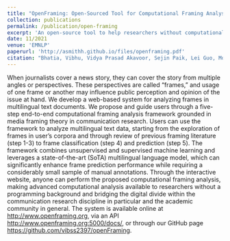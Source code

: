 ```yaml
---
title: "OpenFraming: Open-Sourced Tool for Computational Framing Analysis of Multilingual Data."
collection: publications
permalink: /publication/open-framing
excerpt: 'An open-source tool to help researchers without computational backgrounds do automated frame detection'
date: 11/2021
venue: 'EMNLP'
paperurl: 'http://asmithh.github.io/files/openframing.pdf'
citation: "Bhatia, Vibhu, Vidya Prasad Akavoor, Sejin Paik, Lei Guo, Mona Jalal, Alyssa Smith, David Assefa Tofu, et al. 2021. “OpenFraming: Open-Sourced Tool for Computational Framing Analysis of Multilingual Data.” In Proceedings of the 2021 Conference on Empirical Methods in Natural Language Processing: System Demonstrations, 242–50. Online and Punta Cana, Dominican Republic: Association for Computational Linguistics. https://doi.org/10.18653/v1/2021.emnlp-demo.28."
---
```

When journalists cover a news story, they can cover the story from multiple angles or perspectives. These perspectives are called “frames,” and usage of one frame or another may influence public perception and opinion of the issue at hand. We develop a web-based system for analyzing frames in multilingual text documents. We propose and guide users through a five-step end-to-end computational framing analysis framework grounded in media framing theory in communication research. Users can use the framework to analyze multilingual text data, starting from the exploration of frames in user’s corpora and through review of previous framing literature (step 1-3) to frame classification (step 4) and prediction (step 5). The framework combines unsupervised and supervised machine learning and leverages a state-of-the-art (SoTA) multilingual language model, which can significantly enhance frame prediction performance while requiring a considerably small sample of manual annotations. Through the interactive website, anyone can perform the proposed computational framing analysis, making advanced computational analysis available to researchers without a programming background and bridging the digital divide within the communication research discipline in particular and the academic community in general. The system is available online at http://www.openframing.org, via an API http://www.openframing.org:5000/docs/, or through our GitHub page https://github.com/vibss2397/openFraming.
